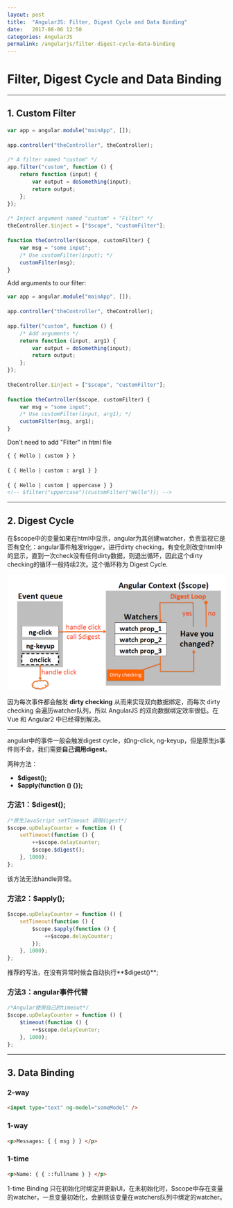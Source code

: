 ```yaml
---
layout: post
title:  "AngularJS: Filter, Digest Cycle and Data Binding"
date:   2017-08-06 12:50
categories: AngularJS
permalink: /angularjs/filter-digest-cycle-data-binding
---
```


# Filter, Digest Cycle and Data Binding

---

## 1. Custom Filter

```js
var app = angular.module("mainApp", []);

app.controller("theController", theController);

/* A filter named "custom" */
app.filter("custom", function () {
    return function (input) {
        var output = doSomething(input);
        return output;
    };
});

/* Inject argument named "custom" + "Filter" */
theController.$inject = ["$scope", "customFilter"];

function theController($scope, customFilter) {
    var msg = "some input";
    /* Use customFilter(input); */
    customFilter(msg);
}

```


Add arguments to our filter:

```js
var app = angular.module("mainApp", []);

app.controller("theController", theController);

app.filter("custom", function () {
    /* Add arguments */
    return function (input, arg1) {
        var output = doSomething(input);
        return output;
    };
});

theController.$inject = ["$scope", "customFilter"];

function theController($scope, customFilter) {
    var msg = "some input";
    /* Use customFilter(input, arg1); */
    customFilter(msg, arg1);
}

```

Don't need to add "Filter" in html file

```html
{ { Hello | custom } }

{ { Hello | custom : arg1 } }

{ { Hello | custom | uppercase } }
<!-- $filter("uppercase")(customFilter("Hello")); -->
```

---

## 2. Digest Cycle

在\$scope中的变量如果在html中显示，angular为其创建watcher，负责监视它是否有变化：angular事件触发trigger，进行dirty checking，有变化则改变html中的显示，直到一次check没有任何dirty数据，则退出循环，因此这个dirty checking的循环一般持续2次。这个循环称为 Digest Cycle.

![](../images/DigestLoop.png)

因为每次事件都会触发 **dirty checking** 从而来实现双向数据绑定，而每次 dirty checking 会遍历watcher队列，所以 AngularJS 的双向数据绑定效率很低。在 Vue 和 Angular2 中已经得到解决。

---

angular中的事件一般会触发digest cycle，如ng-click, ng-keyup，但是原生js事件则不会，我们需要**自己调用digest**。

两种方法：

 * **\$digest();** 
 * **\$apply(function () {});**

### 方法1：\$digest();

```js
/*原生JavaScript setTimeout 调用digest*/
$scope.upDelayCounter = function () {
    setTimeout(function () {
        ++$scope.delayCounter;
        $scope.$digest();
    }, 1000);
};
```

该方法无法handle异常。

### 方法2：\$apply();
```js
$scope.upDelayCounter = function () {
    setTimeout(function () {
        $scope.$apply(function () {
            ++$scope.delayCounter;
        });
    }, 1000);
};
```

推荐的写法，在没有异常时候会自动执行**\$digest()**;

### 方法3：angular事件代替

```js
/*Angular使用自己的timeout*/
$scope.upDelayCounter = function () {
    $timeout(function () {
        ++$scope.delayCounter;
    }, 1000);
};
```

---

## 3. Data Binding

### 2-way

```html
<input type="text" ng-model="someModel" />
```

### 1-way

```html
<p>Messages: { { msg } } </p>
```

### 1-time

```html
<p>Name: { { ::fullname } } </p>
```

1-time Binding 只在初始化时绑定并更新UI，在未初始化时，\$scope中存在变量的watcher，一旦变量初始化，会删除该变量在watchers队列中绑定的watcher。